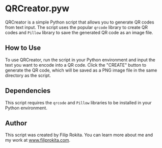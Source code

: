 # QRCreator.pyw

QRCreator is a simple Python script that allows you to generate QR codes from text input. The script uses the popular `qrcode` library to create QR codes and `Pillow` library to save the generated QR code as an image file.

## How to Use

To use QRCreator, run the script in your Python environment and input the text you want to encode into a QR code. Click the "CREATE" button to generate the QR code, which will be saved as a PNG image file in the same directory as the script.

## Dependencies

This script requires the `qrcode` and `Pillow` libraries to be installed in your Python environment.

## Author

This script was created by Filip Rokita. You can learn more about me and my work at www.filiprokita.com.
